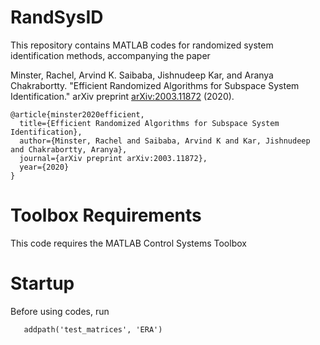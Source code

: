 # RandSysID

This repository contains MATLAB codes for randomized system identification methods, accompanying the paper

Minster, Rachel, Arvind K. Saibaba, Jishnudeep Kar, and Aranya Chakrabortty.  "Efficient Randomized Algorithms for Subspace System Identification." arXiv preprint [arXiv:2003.11872](https://arxiv.org/abs/2003.11872) (2020).

```
@article{minster2020efficient,
  title={Efficient Randomized Algorithms for Subspace System Identification},
  author={Minster, Rachel and Saibaba, Arvind K and Kar, Jishnudeep and Chakrabortty, Aranya},
  journal={arXiv preprint arXiv:2003.11872},
  year={2020}
}
```


# Toolbox Requirements
This code requires the MATLAB Control Systems Toolbox

# Startup
Before using codes, run 

```
   addpath('test_matrices', 'ERA')
```

